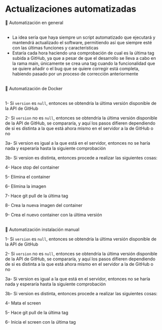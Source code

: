 # Actualizaciones automatizadas


<aside>
📔 Automatización en general

</aside>

<br>

- La idea sería que haya siempre un script automatizado que ejecutará y mantendrá actualizado el software, permitiendo así que siempre esté con las últimas funciones y características
- Estaría cada hora haciendo una comprobación de cual es la última tag subida a GitHub, ya que a pesar de que el desarrollo se lleva a cabo en la rama main, únicamente se crea una tag cuando la funcionalidad que se quiere añadir o el bug que se quiere corregir está completa, habiendo pasado por un proceso de corrección anteriormente

<br>
<aside>
📔 Automatización de Docker

</aside>

<br>

1- Si `version` es `null`, entonces se obtendría la última versión disponible de la API de GitHub

2- Si `version` no es `null`, entonces se obtendría la última versión disponible de la API de GitHub, se compararía, y aquí los pasos difieren dependiendo de si es distinta a la que está ahora mismo en el servidor a la de GitHub o no

3a- Si version es igual a la que está en el servidor, entonces no se haría nada y esperaría hasta la siguiente comprobación

3b- Si version es distinta, entonces procede a realizar las siguientes cosas:

4- Hace stop del container

5- Elimina el container

6- Elimina la imagen

7- Hace git pull de la última tag

8- Crea la nueva imagen del container

9- Crea el nuevo container con la última versión

<br>

<aside>
📔 Automatización instalación manual

</aside>

1- Si `version` es `null`, entonces se obtendría la última versión disponible de la API de GitHub

2- Si `version` no es `null`, entonces se obtendría la última versión disponible de la API de GitHub, se compararía, y aquí los pasos difieren dependiendo de si es distinta a la que está ahora mismo en el servidor a la de GitHub o no

3a- Si version es igual a la que está en el servidor, entonces no se haría nada y esperaría hasta la siguiente comprobación

3b- Si version es distinta, entonces procede a realizar las siguientes cosas:

4- Mata el screen

5- Hace git pull de la última tag

6- Inicia el screen con la última tag